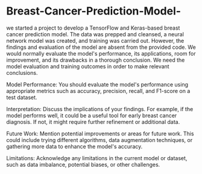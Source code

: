 # Breast-Cancer-Prediction-Model-
we started a project to develop a TensorFlow and Keras-based breast cancer prediction model. 
The data was prepped and cleansed, a neural network model was created, and training was carried out. However, the findings and evaluation of the model are absent from the provided code. We would normally evaluate the model's performance, its applications, room for improvement, and its drawbacks in a thorough conclusion. We need the model evaluation and training outcomes in order to make relevant conclusions.

Model Performance: You should evaluate the model's performance using appropriate metrics such as accuracy, precision, recall, and F1-score on a test dataset.

Interpretation: Discuss the implications of your findings. For example, if the model performs well, it could be a useful tool for early breast cancer diagnosis. If not, it might require further refinement or additional data.

Future Work: Mention potential improvements or areas for future work. This could include trying different algorithms, data augmentation techniques, or gathering more data to enhance the model's accuracy.

Limitations: Acknowledge any limitations in the current model or dataset, such as data imbalance, potential biases, or other challenges.
